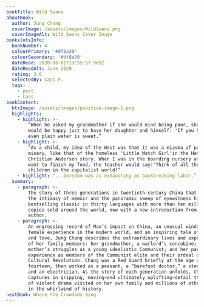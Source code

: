 ```yaml
---
bookTitle: Wild Swans
aboutBook:
  author: Jung Chang
  coverImage: /assets/images/WildSwans.png
  coverImageAlt: Wild Swans Cover Image
bookslutsInfo:
  bookNumber: 4
  colourPrimary: '#df8a30'
  colourSecondary: '#df8a30'
  dateRead: 2020-06-01T13:55:57.969Z
  dateReadAlt: June 2020
  rating: 3.8
  selectedBy: Cass F.
  tags:
    - post
    - Cass
bookContent:
  btsImage: /assets/images/positive-image-1.png
  highlights:
    - highlight: >-
        “When he asked my grandmother if she would mind being poor, she said she
        would be happy just to have her daughter and himself: 'If you have love,
        even plain water is sweet.”
    - highlight: >-
        “As a child, my idea of the West was that it was a miasma of poverty and
        misery, like that of the homeless 'Little Match Girl'in the Hans
        Christian Andersen story. When I was in the boarding nursery and did not
        want to finish my food, the teacher would say:'Think of all the starving
        children in the capitalist world!”
    - highlight: “...boredom was as exhausting as backbreaking labor.”
  summary:
    - paragraph: >-
        The story of three generations in twentieth-century China that blends
        the intimacy of memoir and the panoramic sweep of eyewitness history—a
        bestselling classic in thirty languages with more than ten million
        copies sold around the world, now with a new introduction from the
        author.
    - paragraph: >-
        An engrossing record of Mao’s impact on China, an unusual window on the
        female experience in the modern world, and an inspiring tale of courage
        and love, Jung Chang describes the extraordinary lives and experiences
        of her family members: her grandmother, a warlord’s concubine; her
        mother’s struggles as a young idealistic Communist; and her parents’
        experience as members of the Communist elite and their ordeal during the
        Cultural Revolution. Chang was a Red Guard briefly at the age of
        fourteen, then worked as a peasant, a “barefoot doctor,” a steelworker,
        and an electrician. As the story of each generation unfolds, Chang
        captures in gripping, moving—and ultimately uplifting—detail the cycles
        of violent drama visited on her own family and millions of others caught
        in the whirlwind of history.
nextBook: Where the Crawdads Sing
---
```


